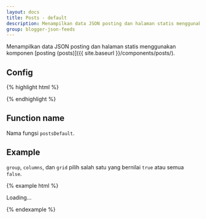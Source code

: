 ```yaml
---
layout: docs
title: Posts - default
description: Menampilkan data JSON posting dan halaman statis menggunakan komponen posting (posts).
group: blogger-json-feeds
---
```


Menampilkan data JSON posting dan halaman statis menggunakan komponen [posting (posts)]({{ site.baseurl }}/components/posts/).

## Config

{% highlight html %}
<script>
var config = {
  containerID: 'id',

  clickable: {
    active: true/false
  },
  content: {
    numchars: 'full'/number/0 to disable,
    title: {
      tag: 'h1/h2/h3/h4/h5/h6',
      style: 'post-title-link'
    },
    more: {
      active: true/false,
      text: 'Read more',
      style: 'btn btn-primary'
    }
  },
  author: {
    active: true/false,
    placement: 'meta/header/footer',
    before: 'Posted by ',
    after: '',
    none: 'Anonymous',
    avatar: {
      active: true/false,
      size: '24'
    }
  },
  date: {
    active: true/false,
    placement: 'meta/header/footer',
    before: 'Posted on ',
    after: '',
    monthNames: ['January', 'February', 'March', 'April', 'May', 'June', 'July', 'August', 'September', 'October', 'November', 'December']
  },
  numComments: {
    active: true/false,
    placement: 'meta/header/footer',
    before: 'Comment total: ',
    after: ''
  },
  labels: {
    active: true/false,
    placement: 'meta/header/footer',
    before: 'Labels: ',
    after: '',
    none: 'Unlabelled'
  },
  thumbnail: {
    active: true/false,
    placement: 'image-only/top/right/bottom/left/overlay',
    size: '512',
    none: 'https://placehold.it/512/eee/777?text=NO+IMAGE+AVAILABLE',
    cover: {
      active: true/false,
      minheight: '150'
    }
  },
  group: {
    active: true/false
  },
  columns: {
    active: true/false
  },
  grid: {
    active: true/false,
    column: 'col-*-*'
  },
  classes: {
    post: 'Add class to .post',
    image: 'Add class to .post-img-*',
    content: 'Add class to .post-content'
  }
}
</script>
{% endhighlight %}

## Function name

Nama fungsi `postsDefault`.

## Example

`group`, `columns`, dan `grid` pilih salah satu yang bernilai `true` atau semua `false`.

{% example html %}
<div class="" id="example-result-container">
  <div class="text-xs-center">Loading...</div>
</div>
<script>
var config = {
  containerID: 'example-result-container',

  clickable: {
    active: false
  },
  content: {
    numchars: 100,
    title: {
      tag: 'h3',
      style: 'post-title-link'
    },
    more: {
      active: true,
      text: 'Read more',
      style: 'btn btn-primary'
    }
  },
  author: {
    active: false,
    placement: '',
    before: '',
    after: '',
    none: '',
    avatar: {
      active: false,
      size: ''
    }
  },
  date: {
    active: true,
    placement: 'meta',
    before: '<i class="fa fa-clock-o"></i> ',
    after: '',
    monthNames: ['January', 'February', 'March', 'April', 'May', 'June', 'July', 'August', 'September', 'October', 'November', 'December']
  },
  numComments: {
    active: false,
    placement: '',
    before: '',
    after: ''
  },
  labels: {
    active: false,
    placement: '',
    before: '',
    after: '',
    none: ''
  },
  thumbnail: {
    active: true,
    placement: 'top',
    size: '512',
    none: 'https://placehold.it/512/eee/777?text=NO+IMAGE+AVAILABLE',
    cover: {
      active: true,
      minheight: '150'
    }
  },
  group: {
    active: false
  },
  columns: {
    active: false
  },
  grid: {
    active: true,
    column: 'col-sm-4'
  },
  classes: {
    post: '',
    image: '',
    content: ''
  }
}
</script>
<script src="https://blogger.googleblog.com/feeds/posts/default?orderby=published&amp;start-index=1&amp;max-results=3&amp;alt=json-in-script&amp;callback=postsDefault"></script>
{% endexample %}
